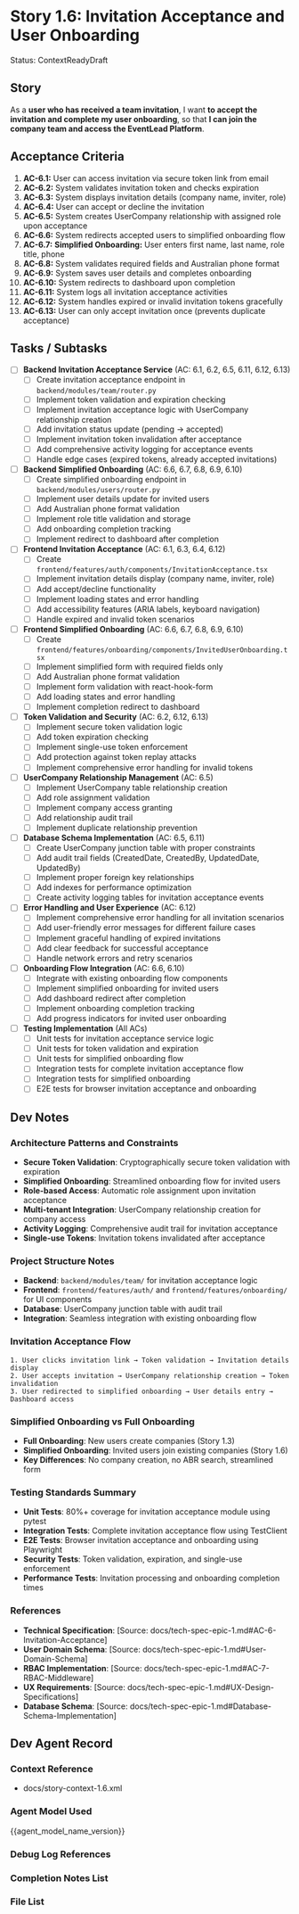 # Story 1.6: Invitation Acceptance and User Onboarding

Status: ContextReadyDraft

## Story

As a **user who has received a team invitation**,
I want **to accept the invitation and complete my user onboarding**,
so that **I can join the company team and access the EventLead Platform**.

## Acceptance Criteria

1. **AC-6.1:** User can access invitation via secure token link from email
2. **AC-6.2:** System validates invitation token and checks expiration
3. **AC-6.3:** System displays invitation details (company name, inviter, role)
4. **AC-6.4:** User can accept or decline the invitation
5. **AC-6.5:** System creates UserCompany relationship with assigned role upon acceptance
6. **AC-6.6:** System redirects accepted users to simplified onboarding flow
7. **AC-6.7:** **Simplified Onboarding:** User enters first name, last name, role title, phone
8. **AC-6.8:** System validates required fields and Australian phone format
9. **AC-6.9:** System saves user details and completes onboarding
10. **AC-6.10:** System redirects to dashboard upon completion
11. **AC-6.11:** System logs all invitation acceptance activities
12. **AC-6.12:** System handles expired or invalid invitation tokens gracefully
13. **AC-6.13:** User can only accept invitation once (prevents duplicate acceptance)

## Tasks / Subtasks

- [ ] **Backend Invitation Acceptance Service** (AC: 6.1, 6.2, 6.5, 6.11, 6.12, 6.13)
  - [ ] Create invitation acceptance endpoint in `backend/modules/team/router.py`
  - [ ] Implement token validation and expiration checking
  - [ ] Implement invitation acceptance logic with UserCompany relationship creation
  - [ ] Add invitation status update (pending → accepted)
  - [ ] Implement invitation token invalidation after acceptance
  - [ ] Add comprehensive activity logging for acceptance events
  - [ ] Handle edge cases (expired tokens, already accepted invitations)

- [ ] **Backend Simplified Onboarding** (AC: 6.6, 6.7, 6.8, 6.9, 6.10)
  - [ ] Create simplified onboarding endpoint in `backend/modules/users/router.py`
  - [ ] Implement user details update for invited users
  - [ ] Add Australian phone format validation
  - [ ] Implement role title validation and storage
  - [ ] Add onboarding completion tracking
  - [ ] Implement redirect to dashboard after completion

- [ ] **Frontend Invitation Acceptance** (AC: 6.1, 6.3, 6.4, 6.12)
  - [ ] Create `frontend/features/auth/components/InvitationAcceptance.tsx`
  - [ ] Implement invitation details display (company name, inviter, role)
  - [ ] Add accept/decline functionality
  - [ ] Implement loading states and error handling
  - [ ] Add accessibility features (ARIA labels, keyboard navigation)
  - [ ] Handle expired and invalid token scenarios

- [ ] **Frontend Simplified Onboarding** (AC: 6.6, 6.7, 6.8, 6.9, 6.10)
  - [ ] Create `frontend/features/onboarding/components/InvitedUserOnboarding.tsx`
  - [ ] Implement simplified form with required fields only
  - [ ] Add Australian phone format validation
  - [ ] Implement form validation with react-hook-form
  - [ ] Add loading states and error handling
  - [ ] Implement completion redirect to dashboard

- [ ] **Token Validation and Security** (AC: 6.2, 6.12, 6.13)
  - [ ] Implement secure token validation logic
  - [ ] Add token expiration checking
  - [ ] Implement single-use token enforcement
  - [ ] Add protection against token replay attacks
  - [ ] Implement comprehensive error handling for invalid tokens

- [ ] **UserCompany Relationship Management** (AC: 6.5)
  - [ ] Implement UserCompany table relationship creation
  - [ ] Add role assignment validation
  - [ ] Implement company access granting
  - [ ] Add relationship audit trail
  - [ ] Implement duplicate relationship prevention

- [ ] **Database Schema Implementation** (AC: 6.5, 6.11)
  - [ ] Create UserCompany junction table with proper constraints
  - [ ] Add audit trail fields (CreatedDate, CreatedBy, UpdatedDate, UpdatedBy)
  - [ ] Implement proper foreign key relationships
  - [ ] Add indexes for performance optimization
  - [ ] Create activity logging tables for invitation acceptance events

- [ ] **Error Handling and User Experience** (AC: 6.12)
  - [ ] Implement comprehensive error handling for all invitation scenarios
  - [ ] Add user-friendly error messages for different failure cases
  - [ ] Implement graceful handling of expired invitations
  - [ ] Add clear feedback for successful acceptance
  - [ ] Handle network errors and retry scenarios

- [ ] **Onboarding Flow Integration** (AC: 6.6, 6.10)
  - [ ] Integrate with existing onboarding flow components
  - [ ] Implement simplified onboarding for invited users
  - [ ] Add dashboard redirect after completion
  - [ ] Implement onboarding completion tracking
  - [ ] Add progress indicators for invited user onboarding

- [ ] **Testing Implementation** (All ACs)
  - [ ] Unit tests for invitation acceptance service logic
  - [ ] Unit tests for token validation and expiration
  - [ ] Unit tests for simplified onboarding flow
  - [ ] Integration tests for complete invitation acceptance flow
  - [ ] Integration tests for simplified onboarding
  - [ ] E2E tests for browser invitation acceptance and onboarding

## Dev Notes

### Architecture Patterns and Constraints
- **Secure Token Validation**: Cryptographically secure token validation with expiration
- **Simplified Onboarding**: Streamlined onboarding flow for invited users
- **Role-based Access**: Automatic role assignment upon invitation acceptance
- **Multi-tenant Integration**: UserCompany relationship creation for company access
- **Activity Logging**: Comprehensive audit trail for invitation acceptance
- **Single-use Tokens**: Invitation tokens invalidated after acceptance

### Project Structure Notes
- **Backend**: `backend/modules/team/` for invitation acceptance logic
- **Frontend**: `frontend/features/auth/` and `frontend/features/onboarding/` for UI components
- **Database**: UserCompany junction table with audit trail
- **Integration**: Seamless integration with existing onboarding flow

### Invitation Acceptance Flow
```
1. User clicks invitation link → Token validation → Invitation details display
2. User accepts invitation → UserCompany relationship creation → Token invalidation
3. User redirected to simplified onboarding → User details entry → Dashboard access
```

### Simplified Onboarding vs Full Onboarding
- **Full Onboarding**: New users create companies (Story 1.3)
- **Simplified Onboarding**: Invited users join existing companies (Story 1.6)
- **Key Differences**: No company creation, no ABR search, streamlined form

### Testing Standards Summary
- **Unit Tests**: 80%+ coverage for invitation acceptance module using pytest
- **Integration Tests**: Complete invitation acceptance flow using TestClient
- **E2E Tests**: Browser invitation acceptance and onboarding using Playwright
- **Security Tests**: Token validation, expiration, and single-use enforcement
- **Performance Tests**: Invitation processing and onboarding completion times

### References
- **Technical Specification**: [Source: docs/tech-spec-epic-1.md#AC-6-Invitation-Acceptance]
- **User Domain Schema**: [Source: docs/tech-spec-epic-1.md#User-Domain-Schema]
- **RBAC Implementation**: [Source: docs/tech-spec-epic-1.md#AC-7-RBAC-Middleware]
- **UX Requirements**: [Source: docs/tech-spec-epic-1.md#UX-Design-Specifications]
- **Database Schema**: [Source: docs/tech-spec-epic-1.md#Database-Schema-Implementation]

## Dev Agent Record

### Context Reference
- docs/story-context-1.6.xml

### Agent Model Used
{{agent_model_name_version}}

### Debug Log References

### Completion Notes List

### File List
